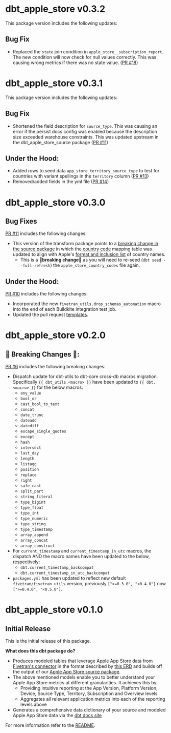 # dbt_apple_store v0.3.2

This package version includes the following updates:
## Bug Fix
- Replaced the `state` join condition in `apple_store__subscription_report`. The new condition will now check for null values correctly. This was causing wrong metrics if there was no state value. ([PR #18](https://github.com/fivetran/dbt_apple_store_source/pull/18))

# dbt_apple_store v0.3.1

This package version includes the following updates:
## Bug Fix
- Shortened the field description for `source_type`. This was causing an error if the persist docs config was enabled because the description size exceeded warehouse constraints. This was updated upstream in the dbt_apple_store_source package ([PR #11](https://github.com/fivetran/dbt_apple_store_source/pull/11))

## Under the Hood:
- Added rows to seed data `app_store_territory_source_type` to test for countries with variant spellings in the  `territory` column ([PR #13](https://github.com/fivetran/dbt_apple_store/pull/13))
- Removed/added fields in the yml file ([PR #14](https://github.com/fivetran/dbt_apple_store/pull/14))

# dbt_apple_store v0.3.0

## Bug Fixes
[PR #11](https://github.com/fivetran/dbt_apple_store/pull/11) includes the following changes:
- This version of the transform package points to a [breaking change in the source package](https://github.com/fivetran/dbt_apple_store_source/blob/main/CHANGELOG.md) in which the [country code](https://github.com/fivetran/dbt_apple_store_source/blob/main/seeds/apple_store_country_codes.csv) mapping table was updated to align with Apple's [format and inclusion list](https://developer.apple.com/help/app-store-connect/reference/app-store-localizations/) of country names.
  - This is a 🚨**breaking change**🚨 as you will need to re-seed (`dbt seed --full-refresh`) the `apple_store_country_codes` file again.

## Under the Hood:
[PR #10](https://github.com/fivetran/dbt_apple_store/pull/10) includes the following changes:
- Incorporated the new `fivetran_utils.drop_schemas_automation` macro into the end of each Buildkite integration test job.
- Updated the pull request [templates](/.github).

# dbt_apple_store v0.2.0

## 🚨 Breaking Changes 🚨:
[PR #6](https://github.com/fivetran/dbt_apple_store/pull/6) includes the following breaking changes:
- Dispatch update for dbt-utils to dbt-core cross-db macros migration. Specifically `{{ dbt_utils.<macro> }}` have been updated to `{{ dbt.<macro> }}` for the below macros:
    - `any_value`
    - `bool_or`
    - `cast_bool_to_text`
    - `concat`
    - `date_trunc`
    - `dateadd`
    - `datediff`
    - `escape_single_quotes`
    - `except`
    - `hash`
    - `intersect`
    - `last_day`
    - `length`
    - `listagg`
    - `position`
    - `replace`
    - `right`
    - `safe_cast`
    - `split_part`
    - `string_literal`
    - `type_bigint`
    - `type_float`
    - `type_int`
    - `type_numeric`
    - `type_string`
    - `type_timestamp`
    - `array_append`
    - `array_concat`
    - `array_construct`
- For `current_timestamp` and `current_timestamp_in_utc` macros, the dispatch AND the macro names have been updated to the below, respectively:
    - `dbt.current_timestamp_backcompat`
    - `dbt.current_timestamp_in_utc_backcompat`
- `packages.yml` has been updated to reflect new default `fivetran/fivetran_utils` version, previously `[">=0.3.0", "<0.4.0"]` now `[">=0.4.0", "<0.5.0"]`.

# dbt_apple_store v0.1.0

## Initial Release
This is the initial release of this package. 

__What does this dbt package do?__
- Produces modeled tables that leverage Apple App Store data from [Fivetran's connector](https://fivetran.com/docs/applications/apple-app-store) in the format described by [this ERD](https://docs.google.com/presentation/d/1zeV9F1yakOQbgx-L0xQ7h8I3KRuJL_tKc7srX_ctaYw/edit?usp=sharing) and builds off the output of our [Apple App Store source package](https://github.com/fivetran/dbt_apple_store_source).
- The above mentioned models enable you to better understand your Apple App Store metrics at different granularities. It achieves this by:
  - Providing intuitive reporting at the App Version, Platform Version, Device, Source Type, Territory, Subscription and Overview levels
  - Aggregates all relevant application metrics into each of the reporting levels above
- Generates a comprehensive data dictionary of your source and modeled Apple App Store data via the [dbt docs site](https://fivetran.github.io/dbt_apple_store/)

For more information refer to the [README](/README.md).
